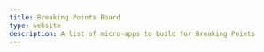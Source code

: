 ```yaml
---
title: Breaking Points Board
type: website
description: A list of micro-apps to build for Breaking Points
---
```

